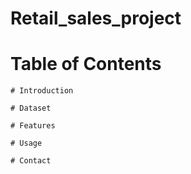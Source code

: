 # Retail_sales_project
# Table of Contents
    # Introduction

    # Dataset

    # Features

    # Usage

    # Contact

